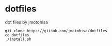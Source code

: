 # dotfiles
dot files by jmotohisa

    git clone https://github.com/jmotohisa/dotfiles
    cd dotfiles
    ./install.sh
